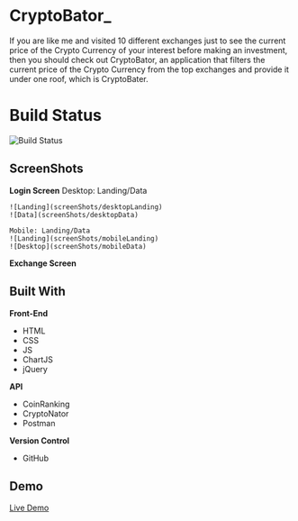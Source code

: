 # CryptoBator_

If you are like me and visited 10 different exchanges just to see the current price of the Crypto Currency of your interest before making an investment, then you should check out CryptoBator, an application that filters the current price of the Crypto Currency from the top exchanges and provide it under one roof, which is CryptoBater. 


# Build Status

![Build Status](https://travis-ci.org/thinkful-c11/book-thing.io.svg?branch=master)

## ScreenShots
**Login Screen**
    Desktop: Landing/Data

    ![Landing](screenShots/desktopLanding)
    ![Data](screenShots/desktopData)

    Mobile: Landing/Data
    ![Landing](screenShots/mobileLanding)
    ![Desktop](screenShots/mobileData)
    

**Exchange Screen**

## Built With

**Front-End**
-	HTML
-	CSS
-	JS
-	ChartJS
-	jQuery


**API**
-	CoinRanking
-	CryptoNator
-   Postman

**Version Control**
-   GitHub

## Demo

[Live Demo](https://djrockstar.github.io/CryptoBater)

